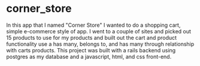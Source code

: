 # corner_store

In this app that I named "Corner Store" I wanted to do a shopping cart, simple e-commerce style of app. I went to a couple of sites and picked out 15 products to use for my products and built out the cart and product functionality use a has many, belongs to, and has many through relationship with carts products. This project was built with a rails backend using postgres as my database and a javascript, html, and css front-end. 